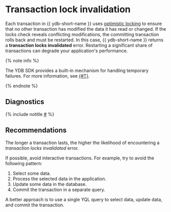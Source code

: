 # Transaction lock invalidation

Each transaction in {{ ydb-short-name }} uses [optimistic locking](https://en.wikipedia.org/wiki/Optimistic_concurrency_control) to ensure that no other transaction has modified the data it has read or changed. If the locks check reveals conflicting modifications, the committing transaction rolls back and must be restarted. In this case, {{ ydb-short-name }} returns a **transaction locks invalidated** error. Restarting a significant share of transactions can degrade your application's performance.

{% note info %}

The YDB SDK provides a built-in mechanism for handling temporary failures. For more information, see [{#T}](../../../../reference/ydb-sdk/error_handling.md).

{% endnote %}


## Diagnostics

<!-- The include is added to allow partial overrides in overlays  -->
{% include notitle [#](_includes/transaction-lock-invalidation.md) %}

## Recommendations

The longer a transaction lasts, the higher the likelihood of encountering a *transaction locks invalidated* error.

If possible, avoid interactive transactions. For example, try to avoid the following pattern:

1. Select some data.
1. Process the selected data in the application.
1. Update some data in the database.
1. Commit the transaction in a separate query.

A better approach is to use a single YQL query to select data, update data, and commit the transaction.
